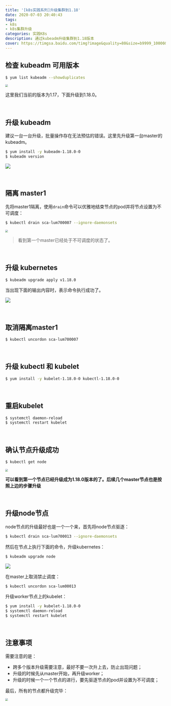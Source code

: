 ```yaml
---
title: '[k8s实践系列]升级集群到1.18'
date: 2020-07-03 20:40:43
tags:
- k8s
- k8s集群升级
categories: 实践K8s
description: 通过kubeadm升级集群到1.18版本 
cover: https://timgsa.baidu.com/timg?image&quality=80&size=b9999_10000&sec=1593790386156&di=943b925fcd65f439c473b846f9c0d9d5&imgtype=0&src=http%3A%2F%2Fgit.oschina.net%2Fkkomge%2Fkubeadm-ha%2Fraw%2Fe2b531dd2d3ca8202ca33da7063444ac750cc9f4%2Fimages%2FKubernetes.png
---
```




## 检查 kubeadm 可用版本

```bash
$ yum list kubeadm --showduplicates
```

<img src="newversion.png" style="zoom:50%;" />



这里我们当前的版本为1.17，下面升级到1.18.0。

<br>



## 升级 kubeadm

建议一台一台升级，批量操作存在无法预估的错误。这里先升级第一台master的kubeadm。

```bash
$ yum install -y kubeadm-1.18.0-0
$ kubeadm version
```

![](update-kubeadm.png)

<br>



## 隔离 master1

先将master1隔离，使用`drain`命令可以优雅地结束节点的pod并将节点设置为不可调度：

```bash
$ kubectl drain sca-lum700007 --ignore-daemonsets
```

<img src="drain.png" style="zoom:50%;" />

> 看到第一个master已经处于不可调度的状态了。

<br>



## 升级 kubernetes

```bash
$ kubeadm upgrade apply v1.18.0
```

当出现下面的输出内容时，表示命令执行成功了。

![](update.png)

<br>



## 取消隔离master1

```bash
$ kubectl uncordon sca-lum700007
```

<br>



## 升级 kubectl 和 kubelet

```bash
$ yum install -y kubelet-1.18.0-0 kubectl-1.18.0-0
```

<br>



## 重启kubelet

```bash
$ systemctl daemon-reload
$ systemctl restart kubelet
```

<br>



## 确认节点升级成功

```bash
$ kubectl get node
```

<img src="carbon.png" style="zoom:50%;" />



**可以看到第一个节点已经升级成为1.18.0版本的了。后续几个master节点也是按照上边的步骤升级**

<br>



## 升级node节点

node节点的升级最好也是一个一个来，首先将node节点驱逐：

```bash
$ kubectl drain sca-lum700013 --ignore-daemonsets
```



然后在节点上执行下面的命令，升级kubernetes：

```bash
$ kubeadm upgrade node
```

![](update-node.png)



在master上取消禁止调度：

```bash
$ kubectl uncordon sca-lum00013
```



升级worker节点上的kubelet：

```bash
$ yum install -y kubelet-1.18.0-0
$ systemctl daemon-reload
$ systemctl restart kubelet
```



<br>

## 注意事项



需要注意的是：

- 跨多个版本升级需要注意，最好不要一次升上去，防止出现问题；
- 升级的时候先从master开始，再升级worker；
- 升级的时候一个一个节点的进行，要先驱逐节点的pod并设置为不可调度；



最后，所有的节点都升级完毕：

<img src="update-res.png" style="zoom:50%;" />

